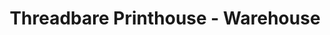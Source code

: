 ---
title: "Threadbare Printhouse - Warehouse"
url: /eugene/threadbare-printhouse-warehouse/
shop: clothes
---